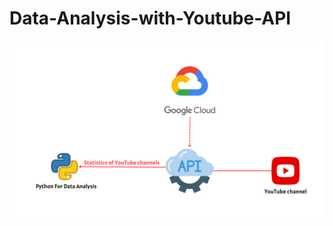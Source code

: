 # Data-Analysis-with-Youtube-API
<img title="Data Analysis with Youtube API" alt="Coding" width="600" src="https://raw.githubusercontent.com/Kanyawee12/Data-Analysis-with-Youtube-API/main/Picture/Concept%20Project.png">
